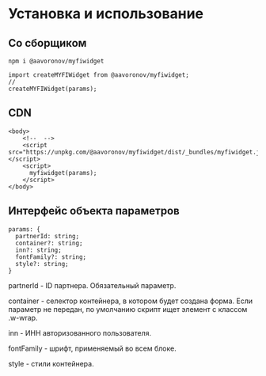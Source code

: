 # Установка и использование

## Со сборщиком

```
npm i @aavoronov/myfiwidget
```

```
import createMYFIWidget from @aavoronov/myfiwidget;
//
createMYFIWidget(params);
```

## CDN

```
<body>
    <!--  -->
    <script src="https://unpkg.com/@aavoronov/myfiwidget/dist/_bundles/myfiwidget.js"></script>
    <script>
      myfiwidget(params);
    </script>
</body>
```

## Интерфейс объекта параметров

```
params: {
  partnerId: string;
  container?: string;
  inn?: string;
  fontFamily?: string;
  style?: string;
}
```

partnerId - ID партнера. Обязательный параметр.

container - селектор контейнера, в котором будет создана форма. Если параметр не передан, по умолчанию скрипт ищет элемент с классом .w-wrap.

inn - ИНН авторизованного пользователя.

fontFamily - шрифт, применяемый во всем блоке.

style - стили контейнера.
